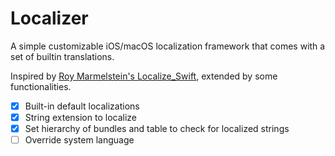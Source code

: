#  Localizer

A simple customizable iOS/macOS localization framework that comes with a set of builtin translations.

Inspired by [Roy Marmelstein's Localize_Swift](https://github.com/marmelroy/Localize-Swift), extended by some functionalities.


- [x]  Built-in default localizations
- [x]  String extension to localize
- [x]  Set hierarchy of bundles and table to check for localized strings
- [ ]  Override system language
